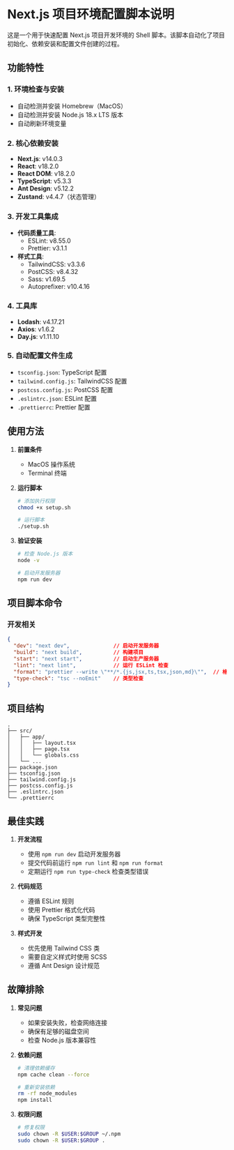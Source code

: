 # Next.js 项目环境配置脚本说明

这是一个用于快速配置 Next.js 项目开发环境的 Shell 脚本。该脚本自动化了项目初始化、依赖安装和配置文件创建的过程。

## 功能特性

### 1. 环境检查与安装
- 自动检测并安装 Homebrew（MacOS）
- 自动检测并安装 Node.js 18.x LTS 版本
- 自动刷新环境变量

### 2. 核心依赖安装
- **Next.js**: v14.0.3
- **React**: v18.2.0
- **React DOM**: v18.2.0
- **TypeScript**: v5.3.3
- **Ant Design**: v5.12.2
- **Zustand**: v4.4.7（状态管理）

### 3. 开发工具集成
- **代码质量工具**:
  - ESLint: v8.55.0
  - Prettier: v3.1.1
- **样式工具**:
  - TailwindCSS: v3.3.6
  - PostCSS: v8.4.32
  - Sass: v1.69.5
  - Autoprefixer: v10.4.16

### 4. 工具库
- **Lodash**: v4.17.21
- **Axios**: v1.6.2
- **Day.js**: v1.11.10

### 5. 自动配置文件生成
- `tsconfig.json`: TypeScript 配置
- `tailwind.config.js`: TailwindCSS 配置
- `postcss.config.js`: PostCSS 配置
- `.eslintrc.json`: ESLint 配置
- `.prettierrc`: Prettier 配置

## 使用方法

1. **前置条件**
   - MacOS 操作系统
   - Terminal 终端

2. **运行脚本**
   ```bash
   # 添加执行权限
   chmod +x setup.sh
   
   # 运行脚本
   ./setup.sh
   ```

3. **验证安装**
   ```bash
   # 检查 Node.js 版本
   node -v
   
   # 启动开发服务器
   npm run dev
   ```

## 项目脚本命令

### 开发相关
```json
{
  "dev": "next dev",              // 启动开发服务器
  "build": "next build",          // 构建项目
  "start": "next start",          // 启动生产服务器
  "lint": "next lint",            // 运行 ESLint 检查
  "format": "prettier --write \"**/*.{js,jsx,ts,tsx,json,md}\"",  // 格式化代码
  "type-check": "tsc --noEmit"    // 类型检查
}
```

## 项目结构

```
.
├── src/
│   ├── app/
│   │   ├── layout.tsx
│   │   ├── page.tsx
│   │   └── globals.css
│   └── ...
├── package.json
├── tsconfig.json
├── tailwind.config.js
├── postcss.config.js
├── .eslintrc.json
└── .prettierrc
```

## 最佳实践

1. **开发流程**
   - 使用 `npm run dev` 启动开发服务器
   - 提交代码前运行 `npm run lint` 和 `npm run format`
   - 定期运行 `npm run type-check` 检查类型错误

2. **代码规范**
   - 遵循 ESLint 规则
   - 使用 Prettier 格式化代码
   - 确保 TypeScript 类型完整性

3. **样式开发**
   - 优先使用 Tailwind CSS 类
   - 需要自定义样式时使用 SCSS
   - 遵循 Ant Design 设计规范

## 故障排除

1. **常见问题**
   - 如果安装失败，检查网络连接
   - 确保有足够的磁盘空间
   - 检查 Node.js 版本兼容性

2. **依赖问题**
   ```bash
   # 清理依赖缓存
   npm cache clean --force
   
   # 重新安装依赖
   rm -rf node_modules
   npm install
   ```

3. **权限问题**
   ```bash
   # 修复权限
   sudo chown -R $USER:$GROUP ~/.npm
   sudo chown -R $USER:$GROUP .
   ```